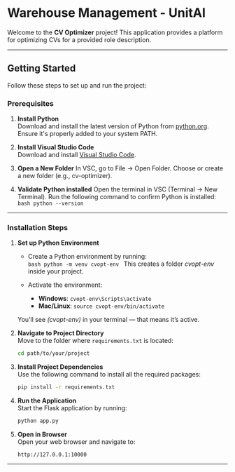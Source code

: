 # Warehouse Management - UnitAI

Welcome to the **CV Optimizer** project! This application provides a platform for optimizing CVs for a provided role description.

---

## **Getting Started**

Follow these steps to set up and run the project:

### **Prerequisites**

1. **Install Python**  
   Download and install the latest version of Python from [python.org](https://www.python.org/downloads/). Ensure it's properly added to your system PATH.

2. **Install Visual Studio Code**  
   Download and install [Visual Studio Code](https://code.visualstudio.com/).

3. **Open a New Folder**
    In VSC, go to File → Open Folder.
    Choose or create a new folder (e.g., cv-optimizer).

4. **Validate Python installed**
    Open the terminal in VSC (Terminal → New Terminal).
    Run the following command to confirm Python is installed:
        ```bash
        python --version
        ```
---

### **Installation Steps**

1. **Set up Python Environment**    
    - Create a Python environment by running:        
            ```bash
            python -m venv cvopt-env
            ```
    This creates a folder *cvopt-env* inside your project.

    - Activate the environment:
        - **Windows**: `cvopt-env\Scripts\activate`
        - **Mac/Linux**: `source cvopt-env/bin/activate`

    You’ll see *(cvopt-env)* in your terminal — that means it’s active.

2. **Navigate to Project Directory**  
   Move to the folder where `requirements.txt` is located:
   ```bash
   cd path/to/your/project
   ```

3. **Install Project Dependencies**  
   Use the following command to install all the required packages:
   ```bash
   pip install -r requirements.txt
   ```

4. **Run the Application**  
   Start the Flask application by running:
   ```bash
   python app.py
   ```

5. **Open in Browser**  
   Open your web browser and navigate to:
   ```
   http://127.0.0.1:10000
   ```

---